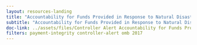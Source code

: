```yaml
---
layout: resources-landing
title: "Accountability for Funds Provided in Response to Natural Disasters"
subtitle: "Accountability for Funds Provided in Response to Natural Disasters"
doc-link: ../assets/files/Controller Alert Accountability for Funds Provided in Response to Natural Disasters_2017.09.13.pdf
filters: payment-integrity controller-alert omb 2017
---
```

